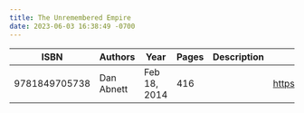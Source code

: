 ```yaml
---
title: The Unremembered Empire
date: 2023-06-03 16:38:49 -0700
---
```


| ISBN        | Authors      | Year    | Pages    | Description    | URL   |
| ----------- | ------------ | ------- | -------- | -------------- | ----- |
| 9781849705738  | Dan Abnett| Feb 18, 2014| 416| |https://openlibrary.org/books/OL31841853M/The_Unremembered_Empire|    